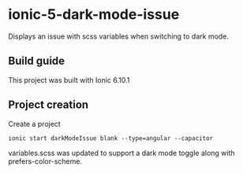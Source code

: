 # ionic-5-dark-mode-issue
Displays an issue with scss variables when switching to dark mode.

## Build guide

This project was built with Ionic 6.10.1

## Project creation
Create a project
```
ionic start darkModeIssue blank --type=angular --capacitor
```

variables.scss was updated to support a dark mode toggle along with prefers-color-scheme.
